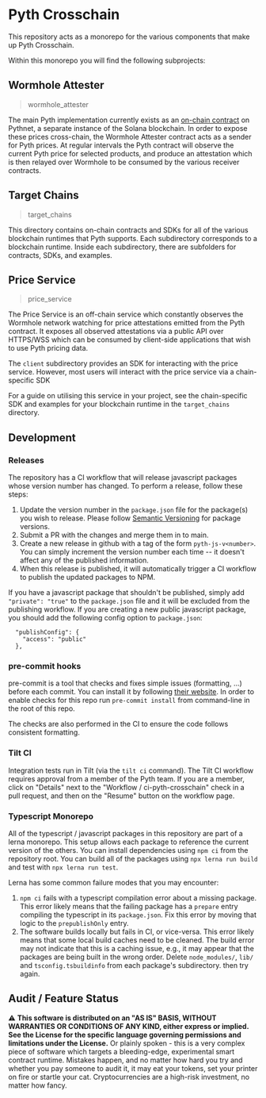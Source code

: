 # Pyth Crosschain

This repository acts as a monorepo for the various components that make up
Pyth Crosschain.

Within this monorepo you will find the following subprojects:

## Wormhole Attester

> wormhole_attester

The main Pyth implementation currently exists as an [on-chain contract][] on
Pythnet, a separate instance of the Solana blockchain. In order to expose
these prices cross-chain, the Wormhole Attester contract acts as a sender for Pyth prices. At regular intervals the Pyth
contract will observe the current Pyth price for selected products, and produce
an attestation which is then relayed over Wormhole to be consumed by the
various receiver contracts.

[on-chain contract]: https://github.com/pyth-network/pyth-client

## Target Chains

> target_chains

This directory contains on-chain contracts and SDKs for all of the various
blockchain runtimes that Pyth supports. Each subdirectory corresponds to a
blockchain runtime. Inside each subdirectory, there are subfolders for
contracts, SDKs, and examples.

## Price Service

> price_service

The Price Service is an off-chain service which constantly observes the
Wormhole network watching for price attestations emitted from the Pyth
contract. It exposes all observed attestations via a public API over HTTPS/WSS
which can be consumed by client-side applications that wish to use Pyth pricing
data.

The `client` subdirectory provides an SDK for interacting with the price service.
However, most users will interact with the price service via a chain-specific SDK

For a guide on utilising this service in your project, see the chain-specific SDK
and examples for your blockchain runtime in the `target_chains` directory.

## Development

### Releases

The repository has a CI workflow that will release javascript packages whose version number has changed.
To perform a release, follow these steps:

1. Update the version number in the `package.json` file for the package(s) you wish to release. Please follow [Semantic Versioning](https://semver.org/) for package versions.
2. Submit a PR with the changes and merge them in to main.
3. Create a new release in github with a tag of the form `pyth-js-v<number>`. You can simply increment the version number each time -- it doesn't affect any of the published information.
4. When this release is published, it will automatically trigger a CI workflow to publish the updated packages to NPM.

If you have a javascript package that shouldn't be published, simply add `"private": "true"` to the `package.json` file
and it will be excluded from the publishing workflow. If you are creating a new public javascript package, you should add
the following config option to `package.json`:

```
  "publishConfig": {
    "access": "public"
  },
```

### pre-commit hooks

pre-commit is a tool that checks and fixes simple issues (formatting, ...) before each commit. You can install it by following [their website](https://pre-commit.com/). In order to enable checks for this repo run `pre-commit install` from command-line in the root of this repo.

The checks are also performed in the CI to ensure the code follows consistent formatting.

### Tilt CI

Integration tests run in Tilt (via the `tilt ci` command). The Tilt CI workflow requires approval from a member of the Pyth team. If you are a member, click on "Details" next to the "Workflow / ci-pyth-crosschain" check in a pull request, and then on the "Resume" button on the workflow page.

### Typescript Monorepo

All of the typescript / javascript packages in this repository are part of a lerna monorepo.
This setup allows each package to reference the current version of the others.
You can install dependencies using `npm ci` from the repository root.
You can build all of the packages using `npx lerna run build` and test with `npx lerna run test`.

Lerna has some common failure modes that you may encounter:

1. `npm ci` fails with a typescript compilation error about a missing package.
   This error likely means that the failing package has a `prepare` entry compiling the typescript in its `package.json`.
   Fix this error by moving that logic to the `prepublishOnly` entry.
1. The software builds locally but fails in CI, or vice-versa.
   This error likely means that some local build caches need to be cleaned.
   The build error may not indicate that this is a caching issue, e.g., it may appear that the packages are being built in the wrong order.
   Delete `node_modules/`, `lib/` and `tsconfig.tsbuildinfo` from each package's subdirectory. then try again.

## Audit / Feature Status

⚠ **This software is distributed on an "AS IS" BASIS, WITHOUT WARRANTIES OR CONDITIONS OF ANY KIND, either express or
implied. See the License for the specific language governing permissions and limitations under the License.** Or plainly
spoken - this is a very complex piece of software which targets a bleeding-edge, experimental smart contract runtime.
Mistakes happen, and no matter how hard you try and whether you pay someone to audit it, it may eat your tokens, set
your printer on fire or startle your cat. Cryptocurrencies are a high-risk investment, no matter how fancy.
